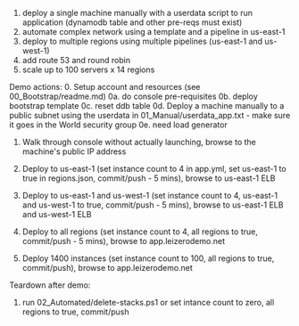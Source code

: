 1. deploy a single machine manually with a userdata script to run application (dynamodb table and other pre-reqs must exist)
2. automate complex network using a template and a pipeline in us-east-1
3. deploy to multiple regions using multiple pipelines (us-east-1 and us-west-1)
4. add route 53 and round robin
5. scale up to 100 servers x 14 regions

Demo actions:
0. Setup account and resources (see 00_Bootstrap/readme.md)
0a. do console pre-requisites
0b. deploy bootstrap template
0c. reset ddb table
0d. Deploy a machine manually to a public subnet using the userdata in 01_Manual/userdata_app.txt  - make sure it goes in the World security group
0e. need load generator

1. Walk through console without actually launching, browse to the machine's public IP address

2. Deploy to us-east-1 (set instance count to 4 in app.yml, set us-east-1 to true in regions.json, commit/push - 5 mins), browse to us-east-1 ELB

3. Deploy to us-east-1 and us-west-1 (set instance count to 4, us-east-1 and us-west-1 to true, commit/push - 5 mins), browse to us-east-1 ELB and us-west-1 ELB

4. Deploy to all regions (set instance count to 4, all regions to true, commit/push - 5 mins), browse to app.leizerodemo.net

5. Deploy 1400 instances (set instance count to 100, all regions to true, commit/push), browse to app.leizerodemo.net

Teardown after demo:
1. run 02_Automated/delete-stacks.ps1 or set intance count to zero, all regions to true, commit/push